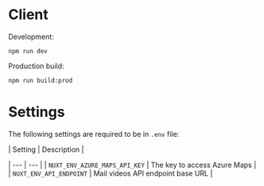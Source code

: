 # Client

Development:

```
npm run dev
```

Production build:

```
npm run build:prod
```

# Settings

The following settings are required to be in `.env` file:

| Setting | Description |

| --- | --- |
| `NUXT_ENV_AZURE_MAPS_API_KEY` | The key to access Azure Maps |
| `NUXT_ENV_API_ENDPOINT` | Mail videos API endpoint base URL |